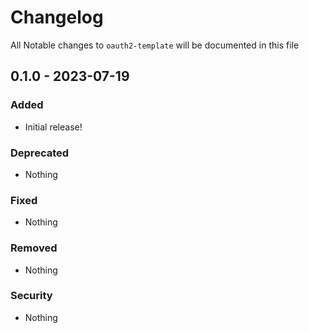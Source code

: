 # Changelog

All Notable changes to `oauth2-template` will be documented in this file

## 0.1.0 - 2023-07-19

### Added
- Initial release!

### Deprecated
- Nothing

### Fixed
- Nothing

### Removed
- Nothing

### Security
- Nothing